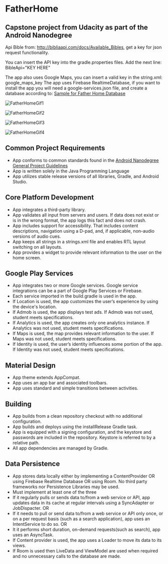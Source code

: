 # FatherHome
## Capstone project from Udacity as part of the Android Nanodegree

Api Bible from: http://bibliaapi.com/docs/Available_Bibles, get a key for json request functionality.

You can insert the API key into the gradle.properties files. Add the next line:
BibleApi="KEY HERE"

The app also uses Google Maps, you can insert a valid key in the string.xml: google_maps_key
The app uses Firebase RealtimeDatabase, if you want to install the app you will need a google-services.json file, and create a database according to: [Sample for Father Home Database](database_sample.json)

![FatherHomeGif1](fatherhome1.gif)

![FatherHomeGif2](fatherhome2.gif)

![FatherHomeGif3](fatherhome3.gif)

![FatherHomeGif4](fatherhome4.gif)

## Common Project Requirements

* App conforms to common standards found in the [Android Nanodegree General Project Guidelines](http://udacity.github.io/android-nanodegree-guidelines/core.html)
* App is written solely in the Java Programming Language
* App utilizes stable release versions of all libraries, Gradle, and Android Studio.

## Core Platform Development

* App integrates a third-party library.
* App validates all input from servers and users. If data does not exist or is in the wrong format, the app logs this fact and does not crash.
* App includes support for accessibility. That includes content descriptions, navigation using a D-pad, and, if applicable, non-audio versions of audio cues.
* App keeps all strings in a strings.xml file and enables RTL layout switching on all layouts.
* App provides a widget to provide relevant information to the user on the home screen.

## Google Play Services

* App integrates two or more Google services. Google service integrations can be a part of Google Play Services or Firebase.
* Each service imported in the build.gradle is used in the app.
* If Location is used, the app customizes the user’s experience by using the device's location.
* If Admob is used, the app displays test ads. If Admob was not used, student meets specifications.
* If Analytics is used, the app creates only one analytics instance. If Analytics was not used, student meets specifications.
* If Maps is used, the map provides relevant information to the user. If Maps was not used, student meets specifications.
* If Identity is used, the user’s identity influences some portion of the app. If Identity was not used, student meets specifications.

## Material Design

* App theme extends AppCompat.
* App uses an app bar and associated toolbars.
* App uses standard and simple transitions between activities.

## Building

* App builds from a clean repository checkout with no additional configuration.
* App builds and deploys using the installRelease Gradle task.
* App is equipped with a signing configuration, and the keystore and passwords are included in the repository. Keystore is referred to by a relative path.
* All app dependencies are managed by Gradle.

## Data Persistence

* App stores data locally either by implementing a ContentProvider OR using Firebase Realtime Database OR using Room. No third party frameworks nor Persistence Libraries may be used.
* Must implement at least one of the three
* If it regularly pulls or sends data to/from a web service or API, app updates data in its cache at regular intervals using a SyncAdapter or JobDispacter.
OR
* If it needs to pull or send data to/from a web service or API only once, or on a per request basis (such as a search application), app uses an IntentService to do so.
OR
* It it performs short duration, on-demand requests(such as search), app uses an AsyncTask.
* If Content provider is used, the app uses a Loader to move its data to its views.
* If Room is used then LiveData and ViewModel are used when required and no unnecessary calls to the database are made.




